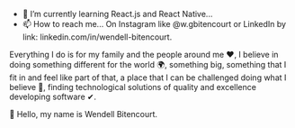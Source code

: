 - 🌱 I’m currently learning React.js and React Native...
- 📫 How to reach me... On Instagram like @w.gbitencourt or LinkedIn by link: linkedin.com/in/wendell-bitencourt.

Everything I do is for my family and the people around me ❤, I believe in doing something different for the world 🌍, 
something big, something that I fit in and feel like part of that, a place that I can be challenged doing what I believe 🙏, 
finding technological solutions of quality and excellence developing software ✔. 

👋 Hello, my name is Wendell Bitencourt.
